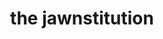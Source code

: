 ---
pid: FS207
title: the jawnstitution
location_transcription: independence mall
zipcode: '19147'
outside_phl: 
neighborhood: Queen Village,Bella Vista,Pennsport,Italian Market
age: '27'
age_range: 20-29
instagram: 
image_file_name: FS_207.jpg
proposal_transcription: |-
  We the people of the United States, in order to form a more perfect jawn...
  //City public schools should form partnerships with local farms, providing exposure to healthy meal options if school, as well as education about nutrition and food systems.// - abby, age 8
  -Video display board with an updating //timeline// showing public submissions for ideas to improve our city, our country, our community, our jawn.
  -ideas could be submitted through an app or with a #hashtag and monitored prior to display.
  -a modern public forum
topic: Education,Food,Philadelphia,Technology,Youth
topic_summary: 0, 0, 0, 0, 0
type: 2D,Digital,Image
keywords_other: jawn, timeline, app
credit: daniel
image_labels: 
twitter: sprea_dl_ove
facebook: 
permalink: "/monuments/fs207/"
layout: item-page
---